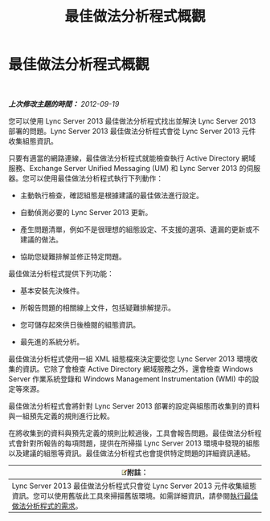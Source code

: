 ﻿---
title: 最佳做法分析程式概觀
TOCTitle: 最佳做法分析程式概觀
ms:assetid: c5fcaa05-eb1c-4092-90ad-177b127e795b
ms:mtpsurl: https://technet.microsoft.com/zh-tw/library/Gg591349(v=OCS.15)
ms:contentKeyID: 49292260
ms.date: 08/10/2015
mtps_version: v=OCS.15
ms.translationtype: HT
---

# 最佳做法分析程式概觀

 

_**上次修改主題的時間：** 2012-09-19_

您可以使用 Lync Server 2013 最佳做法分析程式找出並解決 Lync Server 2013 部署的問題。Lync Server 2013 最佳做法分析程式會從 Lync Server 2013 元件收集組態資訊。

只要有適當的網路連線，最佳做法分析程式就能檢查執行 Active Directory 網域服務、Exchange Server Unified Messaging (UM) 和 Lync Server 2013 的伺服器。您可以使用最佳做法分析程式執行下列動作：

  - 主動執行檢查，確認組態是根據建議的最佳做法進行設定。

  - 自動偵測必要的 Lync Server 2013 更新。

  - 產生問題清單，例如不是很理想的組態設定、不支援的選項、遺漏的更新或不建議的做法。

  - 協助您疑難排解並修正特定問題。

最佳做法分析程式提供下列功能：

  - 基本安裝先決條件。

  - 所報告問題的相關線上文件，包括疑難排解提示。

  - 您可儲存起來供日後檢閱的組態資訊。

  - 最先進的系統分析。

最佳做法分析程式使用一組 XML 組態檔來決定要從您 Lync Server 2013 環境收集的資訊。它除了會檢查 Active Directory 網域服務之外，還會檢查 Windows Server 作業系統登錄和 Windows Management Instrumentation (WMI) 中的設定等來源。

最佳做法分析程式會將針對 Lync Server 2013 部署的設定與組態而收集到的資料與一組預先定義的規則進行比較。

在將收集到的資料與預先定義的規則比較過後，工具會報告問題。最佳做法分析程式會針對所報告的每項問題，提供在所掃描 Lync Server 2013 環境中發現的組態以及建議的組態等資訊。最佳做法分析程式也會提供特定問題的詳細資訊連結。

<table>
<thead>
<tr class="header">
<th><img src="images/Gg398811.note(OCS.15).gif" title="note" alt="note" />附註：</th>
</tr>
</thead>
<tbody>
<tr class="odd">
<td>Lync Server 2013 最佳做法分析程式只會從 Lync Server 2013 元件收集組態資訊。您可以使用舊版此工具來掃描舊版環境。如需詳細資訊，請參閱<a href="lync-server-2013-requirements-for-running-best-practices-analyzer.md">執行最佳做法分析程式的需求</a>。</td>
</tr>
</tbody>
</table>

